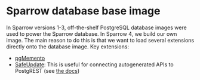 # Sparrow database base image

In Sparrow versions 1-3, off-the-shelf PostgreSQL database images
were used to power the Sparrow database. In Sparrow 4, we build our
own image. The main reason to do this is that we want to load several
extensions directly onto the database image. Key extensions:

- [pgMemento](https://github.com/pgMemento/pgMemento)
- [SafeUpdate](https://github.com/eradman/pg-safeupdate): This is useful for connecting
  autogenerated APIs to PostgREST (see [the docs](https://postgrest.org/en/stable/integrations/pg-safeupdate.html))